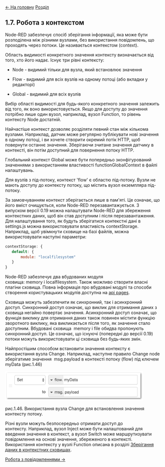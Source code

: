 [<- На головну](../)  [Розділ](README.md)

## 1.7. Робота з контекстом 

Node-RED забезпечує спосіб зберігання інформації, яка може бути розподілена між різними вузлами, без використання повідомлень, що проходять через потоки. Це називається контекстом (context).

Область видимості конкретного значення контексту визначається від того, хто його надає. Існує три рівні контексту:

-   Node - видимий тільки для вузла, який встановлює значення

-   Flow - видимий для всіх вузлів на одному потоці (або вкладки у редакторі)

-   Global - видимий для всіх вузлів

Вибір області видимості для будь-якого конкретного значення залежить від того, як воно використовується. Якщо для доступу до значення потрібно лише один вузол, наприклад, вузол Function, то рівень контексту Node достатній.

Найчастіше контекст дозволяє розділяти певний стан між кількома вузлами. Наприклад, датчик може регулярно публікувати нові значення в одному потоці, і ви хочете створити окремий потік HTTP, щоб повернути останнє значення. Зберігаючи зчитане значення датчику в контексті, він потім доступний для повернення потоку HTTP.

Глобальний контекст Global може бути попередньо зконфігурований значеннями з використанням властивості functionGlobalContext в файлі налаштувань.

Для вузлів з під-потоку, контекст \'flow\' є областю під-потоку. Вузли не мають доступу до контексту потоку, що містить вузол екземпляра під-потоку.

За замовчуванням контекст зберігається лише в пам\'яті. Це означає, що його вміст очищується, коли Node-RED перезавантажується. З випуском версії 0.19 можна налаштувати Node-RED для збереження контекстних даних, щоб він став доступним і після перезавантаження. Для налаштування того, як будуть зберігатися контекстні дані в settings.js можна використовувати властивість contextStorage. Наприклад, щоб увімкнути сховище на базі файлів, можна використовувати наступні параметри:

```js
contextStorage: {
   default: {
       module: "localfilesystem"
   }
}
```

Node-RED забезпечує два вбудованих модуля сховища: memory і localfilesystem. Також можливо створити власні плагіни сховища. Повна інформація про вбудовані модулі та способи створення користувацьких модулів доступна на [api pages](https://nodered.org/docs/api/context/).

Сховища можуть забезпечити як синхронний, так і асинхронний доступ. Синхронний доступ означає, що виклик для отримання даних з сховища негайно повертає значення. Асинхронний доступ означає, що функція виклику для отримання даних також повинен містити функцію зворотного виклику, яка викликається після того, як значення стало доступним. Вбудовані сховища  memory і file обидва пропонують синхронний доступ. Це означає, що існуючі (попередні до версії 0.19) потоки можуть використовувати ці сховища без будь-яких змін.

Найпростішим способом встановити значення контексту є використання вузла Change. Наприклад, наступне правило Change node зберігатиме значення  msg.payload в контексті потоку (flow) під ключем myData (рис.1.46)

![context\_change](media/1_46.png)

рис.1.46. Використання вузла Change для встановлення значення контексту потоку.

Різні вузли можуть безпосередньо отримати доступ до контексту. Наприклад, вузол Inject може бути налаштований для введення значення в контекст, а вузол Switch може маршрутизувати повідомлення на основі значення, збереженого в контексті. Використання контексту у вузлі Function описана в розділі [Зберігання даних в контекстних сховищах](#_Зберігання_даних_в).

[Робота з повідомленнями  ->](1_6.md)  